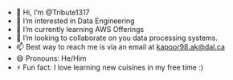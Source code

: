- 👋 Hi, I’m @Tribute1317
- 👀 I’m interested in Data Engineering
- 🌱 I’m currently learning AWS Offerings
- 💞️ I’m looking to collaborate on you data processing systems.
- 📫 Best way to reach me is via an email at kapoor98.ak@dal.ca
- 😄 Pronouns: He/Him
- ⚡ Fun fact: I love learning new cuisines in my free time :)

<!---
Tribute1317/Tribute1317 is a ✨ special ✨ repository because its `README.md` (this file) appears on your GitHub profile.
You can click the Preview link to take a look at your changes.
--->
